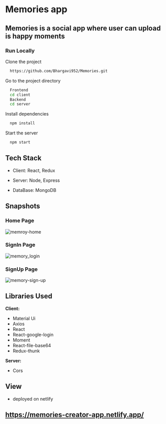 # Memories app

## Memories is a social app where user can upload is happy moments
    
### Run Locally

Clone the project

```bash
  https://github.com/Bhargavi952/Memories.git
```

Go to the project directory
```bash
  Frontend
  cd client
  Backend
  cd server
```

Install dependencies

```bash
  npm install
```

Start the server

```bash
  npm start
  ```
## Tech Stack

- Client: React, Redux 

- Server:  Node, Express

- DataBase: MongoDB

## Snapshots
### Home Page

![memroy-home](https://github.com/user-attachments/assets/b55c2a47-8399-43d1-98d0-2bb6af5430e4)


### SignIn Page

![memory_login](https://github.com/user-attachments/assets/a0c1fb34-bd7d-428e-91b0-717a603f8c82)


### SignUp Page

![memory-sign-up](https://github.com/user-attachments/assets/1660def5-9d56-4e50-9953-150c2342956c)


## Libraries Used

**Client:**
- Material Ui 
- Axios
- React
- React-google-login
- Moment
- React-file-base64
- Redux-thunk

**Server:** 
- Cors
## View
- deployed on netlify
## https://memories-creator-app.netlify.app/
